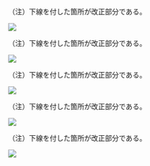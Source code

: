 （注）下線を付した箇所が改正部分である。

![](https://www.nta.go.jp/tmp/49ed41f8-bad2-432c-9252-272c38a90ceb/images/08b9f03bdc2cf73189e38da736f69064bf5a58eb4b9e74e4907fe6ba7ed5d718.jpg)

（注）下線を付した箇所が改正部分である。

![](https://www.nta.go.jp/tmp/49ed41f8-bad2-432c-9252-272c38a90ceb/images/5842989a06f1465f8833ba91cad468b3a0e8d1673e1aab3237b4aec8e8348f4c.jpg)

（注）下線を付した箇所が改正部分である。

![](https://www.nta.go.jp/tmp/49ed41f8-bad2-432c-9252-272c38a90ceb/images/4150ed807482aa5eb1790e817ad8fc12ed7760ee19bf99427c92aca2930e455b.jpg)

（注）下線を付した箇所が改正部分である。

![](https://www.nta.go.jp/tmp/49ed41f8-bad2-432c-9252-272c38a90ceb/images/553a1541bb9092262e890ec6ec3e3dc73a90c524651e34decc186b645e460c82.jpg)

（注）下線を付した箇所が改正部分である。

![](https://www.nta.go.jp/tmp/49ed41f8-bad2-432c-9252-272c38a90ceb/images/0fb1a05764e2d74084d09c1fcf3d97ae9aed0677ca67447ce54914c343da052e.jpg)